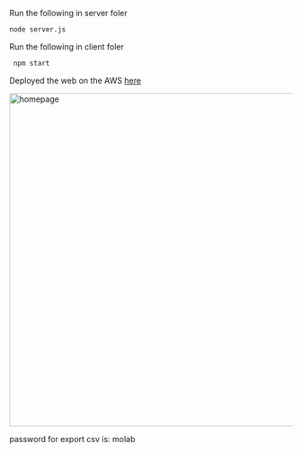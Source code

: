 Run the following in server foler 
```bash
node server.js 
```

Run the following in client foler 
```bash
 npm start
```

Deployed the web on the AWS [here](http://lzh-env.eba-rjhm5xm5.us-west-1.elasticbeanstalk.com/) 

<img width="592" alt="homepage" src="https://user-images.githubusercontent.com/23133353/162649141-721ed48d-2826-4546-bd39-eb93138e9691.png">

password for export csv is: molab
